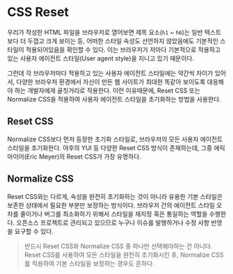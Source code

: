 # CSS Reset

우리가 작성한 HTML 파일을 브라우저로 열어보면 제목 요소(`h1` ~ `h6`)는 일반 텍스트보다 더 두껍고 크게 보이는 등, 어떠한 스타일 속성도 선언하지 않았음에도 기본적인 스타일이 적용되어있음을 확인할 수 있다. 이는 브라우저가 저마다 기본적으로 적용하고 있는 사용자 에이전트 스타일(User agent style)을 지니고 있기 때문이다.

그런데 각 브라우저마다 적용하고 있는 사용자 에이전트 스타일에는 약간씩 차이가 있어서, 다양한 브라우저 환경에서 자신이 만든 웹 사이트가 최대한 똑같아 보이도록 대응해야 하는 개발자에게 골칫거리로 작용한다. 이런 이유때문에, Reset CSS 또는 Normalize CSS을 적용하여 사용자 에이전트 스타일을 초기화하는 방법을 사용한다.

## Reset CSS

Normalize CSS보다 먼저 등장한 초기화 스타일로, 브라우저의 모든 사용자 에이전트 스타일을 초기화한다. 야후의 YUI 등 다양한 Reset CSS 방식이 존재하는데, 그중 에릭 마이어(Eric Meyer)의 Reset CSS가 가장 유명하다.

## Normalize CSS

Reset CSS와는 다르게, 속성을 완전히 초기화하는 것이 아니라 유용한 기본 스타일은 보존한 상태에서 필요한 부분만 보정하는 방식이다. 브라우저 간의 에이전트 스타일 오차를 줄이거나 버그를 최소화하기 위해서 스타일을 재지정 혹은 통일하는 역할을 수행한다. 오픈소스 프로젝트로 관리되고 있으므로 누구나 이슈를 발행하거나 수정 사항 반영을 요구할 수 있다.

> 반드시 Reset CSS와 Normalize CSS 중 하나만 선택해야하는 건 아니다. Reset CSS를 사용하여 모든 스타일을 완전히 초기화시킨  후, Normalize CSS를 적용하여 기본 스타일을 보정하는 경우도 흔하다. 
